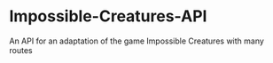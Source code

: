 # Impossible-Creatures-API
An API for an adaptation of the game Impossible Creatures with many routes
